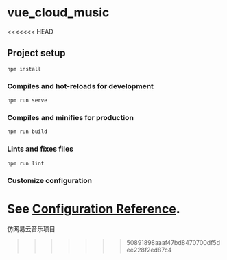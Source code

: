 # vue_cloud_music
<<<<<<< HEAD

## Project setup
```
npm install
```

### Compiles and hot-reloads for development
```
npm run serve
```

### Compiles and minifies for production
```
npm run build
```

### Lints and fixes files
```
npm run lint
```

### Customize configuration
See [Configuration Reference](https://cli.vuejs.org/config/).
=======
仿网易云音乐项目
>>>>>>> 50891898aaaf47bd8470700df5dee228f2ed87c4
